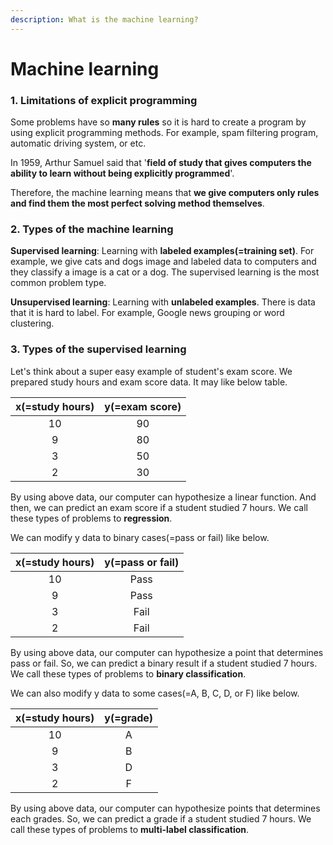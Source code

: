 ```yaml
---
description: What is the machine learning?
---
```


# Machine learning

### 1. Limitations of explicit programming

Some problems have so **many rules** so it is hard to create a program by using explicit programming methods. For example, spam filtering program, automatic driving system, or etc.

In 1959, Arthur Samuel said that '**field of study that gives computers the ability to learn without being explicitly programmed**'.

Therefore, the machine learning means that **we give computers only rules and find them the most perfect solving method themselves**.

### 2. Types of the machine learning

**Supervised learning**: Learning with **labeled examples\(=training set\)**. For example, we give cats and dogs image and labeled data to computers and they classify a image is a cat or a dog. The supervised learning is the most common problem type.

**Unsupervised learning**: Learning with **unlabeled examples**. There is data that it is hard to label. For example, Google news grouping or word clustering.

### 3. Types of the supervised learning

Let's think about a super easy example of student's exam score. We prepared study hours and exam score data. It may like below table.

| x\(=study hours\) | y\(=exam score\) |
| :---: | :---: |
| 10 | 90 |
| 9 | 80 |
| 3 | 50 |
| 2 | 30 |

By using above data, our computer can hypothesize a linear function. And then, we can predict an exam score if a student studied 7 hours. We call these types of problems to **regression**.

We can modify y data to binary cases\(=pass or fail\) like below.

| x\(=study hours\) | y\(=pass or fail\) |
| :---: | :---: |
| 10 | Pass |
| 9 | Pass |
| 3 | Fail |
| 2 | Fail |

By using above data, our computer can hypothesize a point that determines pass or fail. So, we can predict a binary result if a student studied 7 hours. We call these types of problems to **binary classification**.

We can also modify y data to some cases\(=A, B, C, D, or F\) like below.

| x\(=study hours\) | y\(=grade\) |
| :---: | :---: |
| 10 | A |
| 9 | B |
| 3 | D |
| 2 | F |

By using above data, our computer can hypothesize points that determines each grades. So, we can predict a grade if a student studied 7 hours. We call these types of problems to **multi-label classification**.


